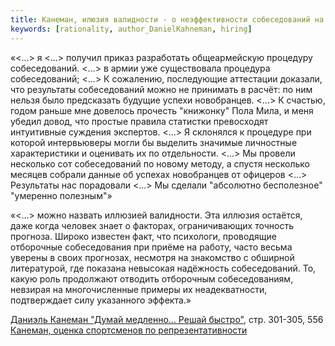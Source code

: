 ```yaml
---
title: Канеман, илюзия валидности - о неэффективности собеседований на работу
keywords: [rationality, author_DanielKahneman, hiring]
---
```


«<...> я <...> получил приказ разработать общеармейскую процедуру собеседований.
<...> в армии уже существовала процедура собеседований; <...>
К сожалению, последующие аттестации доказали, что результаты собеседований
можно не принимать в расчёт: по ним нельзя было предсказать будущие успехи
новобранцев. <...>
К счастью, годом раньше мне довелось прочесть "книжонку" Пола Мила, и меня
убедил довод, что простые правила статистки превосходят интуитивные суждения
экспертов. <...>
Я склонялся к процедуре при которой интервьюверы могли бы выделить значимые
личностные характеристики и оценивать их по отдельности. <...>
Мы провели несколько сот собеседований по новому методу, а спустя несколько
месяцев собрали данные об успехах новобранцев от офицеров <...>
Результаты нас порадовали <...> Мы сделали "абсолютно бесполезное" "умеренно полезным"»

«<...> можно назвать иллюзией валидности. Эта иллюзия остаётся, даже когда человек
знает о факторах, ограничивающих точность прогноза. Широко известен факт, что психологи,
проводящие отборочные собеседования при приёме на работу, часто весьма уверены в своих
прогнозах, несмотря на знакомство с обширной литературой, где показана невысокая надёжность
собеседований. То, какую роль продолжают отводить отборочным собеседованиям, невзирая на
многочисленные примеры их неадекватности, подтверждает силу указанного эффекта.»

[Даниэль Канеман "Думай медленно... Решай быстро"](pxfc.md), стр.  301-305, 556
[Канеман, оценка спортсменов по репрезентативности](kzwr.md)